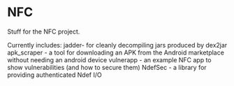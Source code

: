 NFC
===

Stuff for the NFC project.

Currently includes:
jadder- for cleanly decompiling jars produced by dex2jar
apk_scraper - a tool for downloading an APK from the Android marketplace without needing an android device
vulnerapp - an example NFC app to show vulnerabilities (and how to secure them)
NdefSec - a library for providing authenticated Ndef I/O
